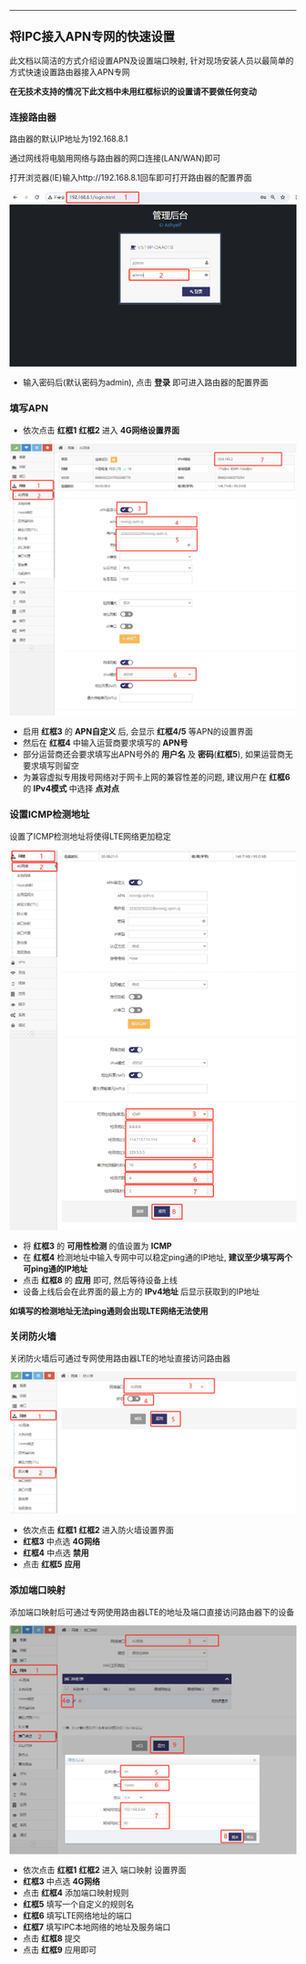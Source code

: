 ***
## 将IPC接入APN专网的快速设置

此文档以简洁的方式介绍设置APN及设置端口映射, 针对现场安装人员以最简单的方式快速设置路由器接入APN专网

**在无技术支持的情况下此文档中未用红框标识的设置请不要做任何变动**

### 连接路由器

路由器的默认IP地址为192.168.8.1

通过网线将电脑用网络与路由器的网口连接(LAN/WAN)即可

打开浏览器(IE)输入http://192.168.8.1回车即可打开路由器的配置界面

![avatar](./lte_apn_ipc_settings_login.png) 

- 输入密码后(默认密码为admin), 点击 **登录** 即可进入路由器的配置界面


### 填写APN

- 依次点击 **红框1** **红框2** 进入 **4G网络设置界面**

![avatar](./lte_apn_settings.png) 

- 启用 **红框3** 的 **APN自定义** 后, 会显示 **红框4/5** 等APN的设置界面
- 然后在 **红框4** 中输入运营商要求填写的 **APN号**
- 部分运营商还会要求填写出APN号外的 **用户名** 及 **密码**(**红框5**), 如果运营商无要求填写则留空
- 为兼容虚拟专用拨号网络对于网卡上网的兼容性差的问题, 建议用户在 **红框6** 的 **IPv4模式** 中选择 **点对点**


### 设置ICMP检测地址

设置了ICMP检测地址将使得LTE网络更加稳定

![avatar](./lte_apn_icmp.png) 

- 将 **红框3** 的 **可用性检测** 的值设置为 **ICMP**
- 在 **红框4** 检测地址中输入专网中可以稳定ping通的IP地址, **建议至少填写两个可ping通的IP地址**
- 点击 **红框8** 的 **应用** 即可, 然后等待设备上线
- 设备上线后会在此界面的最上方的 **IPv4地址** 后显示获取到的IP地址

**如填写的检测地址无法ping通则会出现LTE网络无法使用**

### 关闭防火墙

关闭防火墙后可通过专网使用路由器LTE的地址直接访问路由器

![avatar](./lte_apn_ipc_settings_firewall.png) 
- 依次点击 **红框1** **红框2** 进入防火墙设置界面
- **红框3** 中点选 **4G网络**
- **红框4** 中点选 **禁用**
- 点击 **红框5** **应用**


### 添加端口映射

添加端口映射后可通过专网使用路由器LTE的地址及端口直接访问路由器下的设备

![avatar](./lte_apn_ipc_settings_map.png) 
- 依次点击 **红框1** **红框2** 进入 端口映射 设置界面
- **红框3** 中点选 **4G网络**
- 点击 **红框4** 添加端口映射规则
- **红框5** 填写一个自定义的规则名
- **红框6** 填写LTE网络地址的端口
- **红框7** 填写IPC本地网络的地址及服务端口
- 点击 **红框8** 提交
- 点击 **红框9** 应用即可



